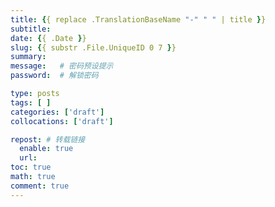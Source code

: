 ```yaml
---
title: {{ replace .TranslationBaseName "-" " " | title }}
subtitle:
date: {{ .Date }}
slug: {{ substr .File.UniqueID 0 7 }}
summary:
message:   # 密码预设提示
password:  # 解锁密码

type: posts 
tags: [ ]
categories: ['draft']
collocations: ['draft']

repost: # 转载链接
  enable: true
  url:
toc: true
math: true
comment: true
---
```

